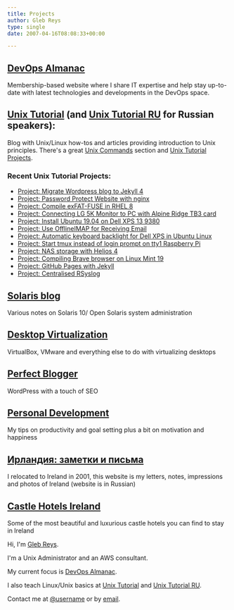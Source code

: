 ```yaml
---
title: Projects
author: Gleb Reys
type: single
date: 2007-04-16T08:08:33+00:00

---
```


## [DevOps Almanac][devopsalmanac]
Membership-based website where I share IT expertise and help stay up-to-date with latest technologies and developments in the DevOps space.
## <a href="https://www.unixtutorial.org">Unix Tutorial</a> (and <a href="https://www.unixtutorial.ru">Unix Tutorial RU</a> for Russian speakers):
Blog with Unix/Linux how-tos and articles providing introduction to Unix principles. There's a great <a href="https://www.unixtutorial.org/commands">Unix Commands</a> section and <a href="https://www.unixtutorial.org/projects">Unix Tutorial Projects</a>.

### Recent Unix Tutorial Projects:
- <a href="https://www.unixtutorial.org/project-migrate-wordpress-blog-to-jekyll">Project: Migrate Wordpress blog to Jekyll 4</a>
- <a href="https://www.unixtutorial.org/project-password-protect-a-website-with-nginx">Project: Password Protect Website with nginx</a>
- <a href="https://www.unixtutorial.org/project-compile-exfat-fuse-in-rhel-8">Project: Compile exFAT-FUSE in RHEL 8</a>
- <a href="https://www.unixtutorial.org/project-connect-lg-5k-display-to-pc">Project: Connecting LG 5K Monitor to PC with Alpine Ridge TB3 card</a>
- <a href="https://www.unixtutorial.org/projects-install-ubuntu-19-04-on-dell-xps-13-9380">Project: Install Ubuntu 19.04 on Dell XPS 13 9380</a>
- <a href="https://www.unixtutorial.org/offlineimap-for-receiving-email">Project: Use OfflineIMAP for Receiving Email</a>
- <a href="https://www.unixtutorial.org/projects-automatic-keyboard-backlight-for-dell-xps-in-linux">Project: Automatic keyboard backlight for Dell XPS in Ubuntu Linux</a>
- <a href="https://www.unixtutorial.org/projects-start-tmux-instead-of-login-prompt-on-tty1">Project: Start tmux instead of login prompt on tty1 Raspberry Pi</a>
- <a href="https://www.unixtutorial.org/projects-nas-storage-with-helios-4">Project: NAS storage with Helios 4</a>
- <a href="https://www.unixtutorial.org/projects-compiling-brave-browser-on-linux-mint">Project: Compiling Brave browser on Linux Mint 19</a>
- <a href="https://www.unixtutorial.org/projects-github-pages-with-jekyll">Project: GitHub Pages with Jekyll</a>
- <a href="https://www.unixtutorial.org/projects-centralised-rsyslog">Project: Centralised RSyslog</a>

## <a href="https://solaris.reys.net">Solaris blog</a>
Various notes on Solaris 10/ Open Solaris system administration

## <a href="https://www.desktop-virtualization.com">Desktop Virtualization</a>
VirtualBox, VMware and everything else to do with virtualizing desktops

## <a href="https://www.perfectblogger.com">Perfect Blogger</a>
WordPress with a touch of SEO

## <a href="https://www.personaldevelopment.ie">Personal Development</a>
My tips on productivity and goal setting plus a bit on motivation and happiness

## <a href="https://ireland.reys.net">Ирландия: заметки и письма</a>
I relocated to Ireland in 2001, this website is my letters, notes, impressions and photos of Ireland (website is in Russian)

## <a href="http://www.castlehotelsireland.com">Castle Hotels Ireland</a>
Some of the most beautiful and luxurious castle hotels you can find to stay in Ireland

Hi, I'm [Gleb Reys][glebreys].

I'm a Unix  Administrator and an AWS consultant.</h3>

My current focus is [DevOps Almanac][devopsalmanac].

I also teach Linux/Unix basics at [Unix Tutorial][unixtutorial] and [Unix Tutorial RU][unixtutorial-ru].

Contact me at [@username] or by [email].

[glebreys]: https://www.glebreys.com
[projects]: /projects
[@username]: https://twitter.com/glebreys
[email]: gleb@reys.net
[devopsalmanac]: https://www.devopsalmanac.com
[unixtutorial]: https://www.unixtutorial.org
[unixtutorial-ru]: https://www.unixtutorial.ru